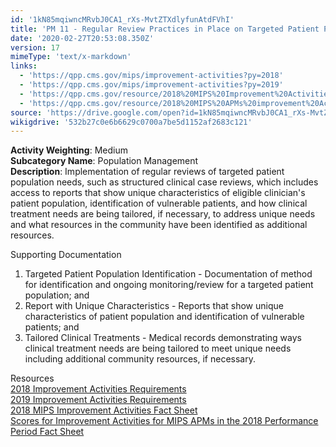 ```yaml
---
id: '1kN85mqiwncMRvbJ0CA1_rXs-MvtZTXdlyfunAtdFVhI'
title: 'PM 11 - Regular Review Practices in Place on Targeted Patient Population Needs'
date: '2020-02-27T20:53:08.350Z'
version: 17
mimeType: 'text/x-markdown'
links:
  - 'https://qpp.cms.gov/mips/improvement-activities?py=2018'
  - 'https://qpp.cms.gov/mips/improvement-activities?py=2019'
  - 'https://qpp.cms.gov/resource/2018%20MIPS%20Improvement%20Activities%20Fact%20Sheet'
  - 'https://qpp.cms.gov/resource/2018%20MIPS%20APMs%20improvement%20Activities%20scores%20fact%20sheet'
source: 'https://drive.google.com/open?id=1kN85mqiwncMRvbJ0CA1_rXs-MvtZTXdlyfunAtdFVhI'
wikigdrive: '532b27c0e6b6629c0700a7be5d1152af2683c121'
---
```





**Activity Weighting**: Medium  
**Subcategory Name**: Population Management  
**Description**: Implementation of regular reviews of targeted patient population needs, such as structured clinical case reviews, which includes access to reports that show unique characteristics of eligible clinician's patient population, identification of vulnerable patients, and how clinical treatment needs are being tailored, if necessary, to address unique needs and what resources in the community have been identified as additional resources.




Supporting Documentation
1. Targeted Patient Population Identification - Documentation of method for identification and ongoing monitoring/review for a targeted patient population; and 
2. Report with Unique Characteristics - Reports that show unique characteristics of patient population and identification of vulnerable patients; and 
3. Tailored Clinical Treatments - Medical records demonstrating ways clinical treatment needs are being tailored to meet unique needs including additional community resources, if necessary.




Resources  
[2018 Improvement Activities Requirements](https://qpp.cms.gov/mips/improvement-activities?py=2018)  
[2019 Improvement Activities Requirements](https://qpp.cms.gov/mips/improvement-activities?py=2019)  
[2018 MIPS Improvement Activities Fact Sheet](https://qpp.cms.gov/resource/2018%20MIPS%20Improvement%20Activities%20Fact%20Sheet)  
[Scores for Improvement Activities for MIPS APMs in the 2018 Performance Period Fact Sheet](https://qpp.cms.gov/resource/2018%20MIPS%20APMs%20improvement%20Activities%20scores%20fact%20sheet)
